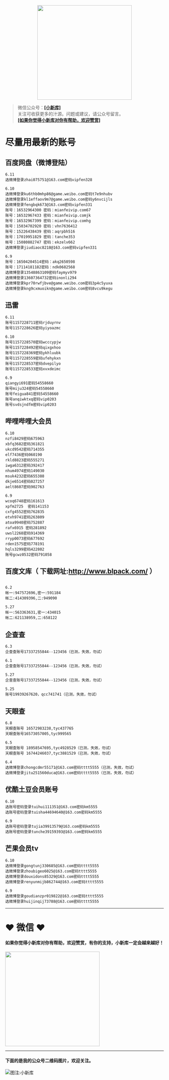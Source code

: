 <div align="center">
<a href="https://xiaoxinku.ys168.com">
<img width="300" src="https://s1.ax1x.com/2020/05/26/tiwdl8.gif"/>
</a>
</div>


>微信公众号：**<a href="#jump_1">[小新库]</a>**  
关注可收获更多的汁源。问题或建议，请公众号留言。  
**<a href="#jump_1">[如果你觉得小新库对你有帮助，欢迎赞赏]</a>**

# 尽量用最新的账号

## 百度网盘（微博登陆）

```
6.11
选微博登录zhai075751@163.com密码vipfen328

6.10
选微博登录ku6thb0mhp86@game.weibo.com密码t7e9nhubv
选微博登录kl1effaov9m7@game.weibo.com密码y6nvcijls
选微博登录fengbqk673@163.com密码vipfen331
账号：16532964300 密码：mianfeivip.com67
账号：16532967433 密码：mianfeivip.comjk
账号：16532967399 密码：mianfeivip.comhg
账号：15034702920 密码：vhn7636412
账号：15226438439 密码：aqrpbh516
账号：17019951829 密码：tanche353
帐号：15080882747 密码：ekzelv662
选微博登录jiudiaoc8218@163.com密码vipfen331

6.9
账号：16504204514密码：akq2650598
账号：17114181182密码：ndk0682568
选微博登录13548863109密码faymyv979
选微博登录13607364732密码inonli294
选微博登录kpr70rwfjbve@game.weibo.com密码3p4c5yuxa
选微博登录kng9cxmuoikn@game.weibo.com密码8vcu9kegu

```

## 迅雷

```
6.11
账号1157228711密码rjduyrnv
账号1157228626密码yiyoazmc

6.10
账号1157228570密码wcccypjw
账号1157228492密码qixgxhoo
账号1157228369密码ykhluubk
账号1157228559密码ufehykxn
账号1157228537密码dvepilyo
账号1157228533密码xvxdeimc

6.9
qiangyi691密码54558660
账号miju324密码54558660
账号feigua841密码54558660
账号anqiwktxq密码vip0203
账号svdsjndfm密码vip0203

```

## 哔哩哔哩大会员

```
6.10
nzfi8429密码675963
xbfq3682密码361821
ukcd9542密码714355
elf7436密码060190
rkld8823密码555271
iwga6312密码392417
nhum4974密码149030
msuk4232密码655388
dkje6514密码027257
aelt8607密码902763

6.9
wcoq6748密码161613
xpfm2725  密码141153
cxfg4552密码762835
etvh9741密码263809
atoa9940密码752887
rafx6915 密码281892
uwsl2268密码914369
rryp0073密码677692
rden1575密码778191
hqls3299密码422802
账号gcwz0532密码791058

```

## 百度文库（ 下载网址:http://www.blpack.com/ ）

```

6.2
帐一:947572696,密一:591184
帐二:414309396,二:949090

5.27
帐一:563363631,密一:434015
帐二:621138959,二:658122

```

## 企查查

```
6.3
企查查账号17337255844--123456（已测，失效，勿试）

6.1
企查查账号17337255844--123456（已测，失效，勿试）

5.27
企查查账号17337255844--123456（已测，失效，勿试）

5.25
账号19939267620，qcc741741（已测，失效，勿试）

```

## 天眼查

```
6.8
天眼查账号 16572983238,tyc437765
天眼查账号16573057005,tyc999565

6.5
天眼查账号 18958547695,tyc4928529（已测，失效，勿试）
天眼查账号 16744246037,tyc3881529（已测，失效，勿试）

6.4
选微博登录chongcdmr55171@163.com密码tttt5555（已测，失效，勿试）
选微博登录jitu251560duca@163.com密码tttt5555（已测，失效，勿试）

```

## 优酷土豆会员账号

```
6.10
选账号密码登录tuihui111351@163.com密码km5555
选账号密码登录tuisha44694640@163.com密码km5555

6.9
选账号密码登录tujia39913579@163.com密码km5555
选账号密码登录tunche39159393@163.com密码km5555

```

## 芒果会员tv

```
6.10
选微博登录gongtunj330685@163.com密码tttt5555
选微博登录zhoubigeo6025@163.com密码tttt5555
选微博登录douxidons85329@163.com密码tttt5555
选微博登录renyunmijb862744@163.com密码tttt5555

6.9
选微博登录goudianzpr019822@163.com密码tttt5555
选微博登录huijinqij73788@163.com密码tttt5555

```

***

# ❤ 微信 ❤ 

#### 如果你觉得小新库对你有帮助，欢迎赞赏，有你的支持，小新库一定会越来越好！
<div>
<a href="https://s1.ax1x.com/2020/05/26/tiVwse.png">
<img width="300" src="https://camo.githubusercontent.com/be06971baed9105260e0ed5c03746108c30b527f/68747470733a2f2f63646e2e6275796d6561636f666665652e636f6d2f627574746f6e732f64656661756c742d6f72616e67652e706e67"/>
</a>
</div>

<a id="jump_1"></a> 
***
#### 下面的是我的公众号二维码图片，欢迎关注。  
![图注:小新库](https://s1.ax1x.com/2020/05/15/Ysg6dH.jpg) 

